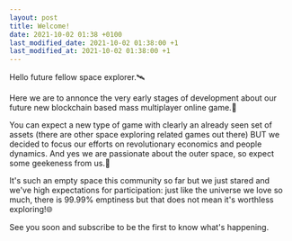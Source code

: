 ```yaml
---
layout: post
title: Welcome!
date: 2021-10-02 01:38 +0100
last_modified_date: 2021-10-02 01:38:00 +1
last_modified_at: 2021-10-02 01:38:00 +1
---
```


Hello future fellow space explorer.🛰

Here we are to annonce the very early stages of development about our future new blockchain based mass multiplayer online game.🚧

You can expect a new type of game with clearly an already seen set of assets (there are other space exploring related games out there) BUT we decided to focus our efforts on revolutionary economics and people dynamics. And yes we are passionate about the outer space, so expect some geekeness from us.🚀

It's such an empty space this community so far but we just stared and we've high expectations for participation: just like the universe we love so much, there is 99.99% emptiness but that does not mean it's worthless exploring!🌐

See you soon and subscribe to be the first to know what's happening.
